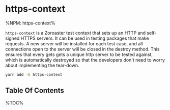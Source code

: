 # https-context

%NPM: https-context%

`https-context` is a Zoroaster test context that sets up an HTTP and self-signed HTTPS servers. It can be used in testing packages that make requests. A new server will be installed for each test case, and all connections open to the server will be closed in the destroy method. This ensures that every gets gets a unique http server to be tested against, which is automatically destroyed so that the developers don't need to worry about implementing the tear-down.

```sh
yarn add -E https-context
```

## Table Of Contents

%TOC%
